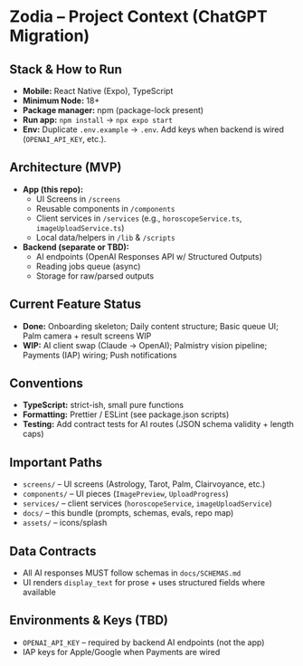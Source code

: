# Zodia – Project Context (ChatGPT Migration)

## Stack & How to Run
- **Mobile:** React Native (Expo), TypeScript
- **Minimum Node:** 18+
- **Package manager:** npm (package-lock present)
- **Run app:** `npm install` → `npx expo start`
- **Env:** Duplicate `.env.example` → `.env`. Add keys when backend is wired (`OPENAI_API_KEY`, etc.).

## Architecture (MVP)
- **App (this repo):**
  - UI Screens in `/screens`
  - Reusable components in `/components`
  - Client services in `/services` (e.g., `horoscopeService.ts`, `imageUploadService.ts`)
  - Local data/helpers in `/lib` & `/scripts`
- **Backend (separate or TBD):**
  - AI endpoints (OpenAI Responses API w/ Structured Outputs)
  - Reading jobs queue (async)
  - Storage for raw/parsed outputs

## Current Feature Status
- **Done:** Onboarding skeleton; Daily content structure; Basic queue UI; Palm camera + result screens WIP
- **WIP:** AI client swap (Claude → OpenAI); Palmistry vision pipeline; Payments (IAP) wiring; Push notifications

## Conventions
- **TypeScript:** strict-ish, small pure functions
- **Formatting:** Prettier / ESLint (see package.json scripts)
- **Testing:** Add contract tests for AI routes (JSON schema validity + length caps)

## Important Paths
- `screens/` – UI screens (Astrology, Tarot, Palm, Clairvoyance, etc.)
- `components/` – UI pieces (`ImagePreview`, `UploadProgress`)
- `services/` – client services (`horoscopeService`, `imageUploadService`)
- `docs/` – this bundle (prompts, schemas, evals, repo map)
- `assets/` – icons/splash

## Data Contracts
- All AI responses MUST follow schemas in `docs/SCHEMAS.md`
- UI renders `display_text` for prose + uses structured fields where available

## Environments & Keys (TBD)
- `OPENAI_API_KEY` – required by backend AI endpoints (not the app)
- IAP keys for Apple/Google when Payments are wired